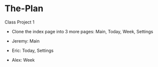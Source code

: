 # The-Plan
Class Project 1
 


* Clone the index page into 3 more pages: Main, Today, Week, Settings

* Jeremy: Main
* Eric: Today, Settings
* Alex: Week


